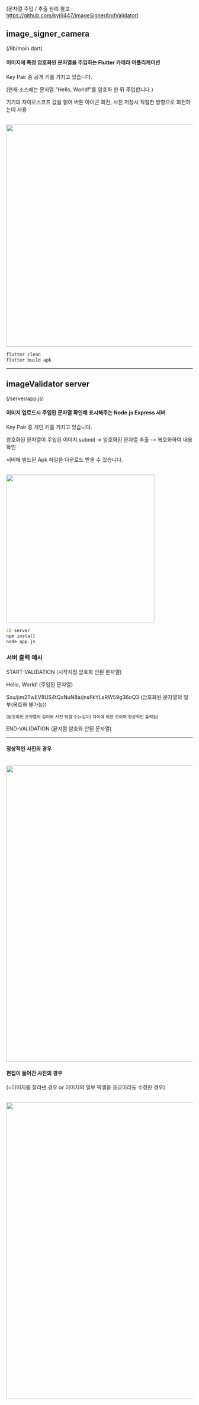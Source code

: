 (문자열 주입 / 추출 원리 참고 : https://github.com/kyj9447/imageSignerAndValidator)
## image_signer_camera
(/lib/main.dart)

#### 이미지에 특정 암호화된 문자열을 주입하는 Flutter 카메라 어플리케이션

Key Pair 중 공개 키를 가지고 있습니다.

(현재 소스에는 문자열 "Hello, World!"를 암호화 한 뒤 주입합니다.)

기기의 자이로스코프 값을 읽어 버튼 아이콘 회전, 사진 저장시 적절한 방향으로 회전하는데 사용

<br><img src="https://github.com/kyj9447/imageSignerCamera/assets/122734245/8b7bc658-5864-4cfe-8a56-24f757cf11ec" width=600px><br>

```sh
flutter clean
flutter build apk
```

---

## imageValidator server
(/server/app.js)

#### 이미지 업로드시 주입된 문자열 확인해 표시해주는 Node.js Express 서버

Key Pair 중 개인 키를 가지고 있습니다.

암호화된 문자열이 주입된 이미지 submit -> 암호화된 문자열 추출 -> 복호화하여 내용 확인

서버에 빌드된 Apk 파일을 다운로드 받을 수 있습니다.

<br><img src="https://github.com/kyj9447/imageSignerCamera/assets/122734245/097da77e-5ae7-4e81-859c-06ef72c3a6b6" width=400px><br>

```sh
cd server
npm install
node app.js
```

### 서버 출력 예시

START-VALIDATION  (시작지점 암호화 안된 문자열)

Hello, World! (주입된 문자열)

Sxu/jim2TwEV8US4tQxNuN8a/jnsFkYLsRW59g36oQ3 (암호화된 문자열의 일부(복호화 불가능)) 

<sup> (암호화된 문자열의 길이와 사진 픽셀 수(=길이) 차이에 의한 것이며 정상적인 출력임) </sup>

END-VALIDATION (끝지점 암호와 안된 문자열)

---

#### 정상적인 사진의 경우
<br><img src="https://github.com/kyj9447/imageSignerCamera/assets/122734245/d9befc59-d375-46ea-bb18-dd986df31448" width=800px><br>

#### 편집이 들어간 사진의 경우
(=이미지를 잘라낸 경우 or 이미지의 일부 픽셀을 조금이라도 수정한 경우)

<br><img src="https://github.com/kyj9447/imageSignerCamera/assets/122734245/039f6e18-1e58-4e71-84c8-8eec5461ea77" width=800px><br>

